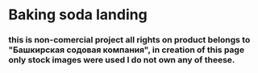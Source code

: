 # Baking soda landing
### this is non-comercial project all rights on product belongs to "Башкирская содовая компания", in creation of this page only stock images were used I do not own any of theese.
